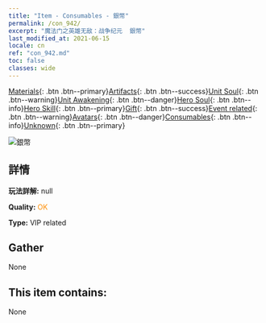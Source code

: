 ```yaml
---
title: "Item - Consumables - 銀幣"
permalink: /con_942/
excerpt: "魔法门之英雄无敌：战争纪元  銀幣"
last_modified_at: 2021-06-15
locale: cn
ref: "con_942.md"
toc: false
classes: wide
---
```

 [Materials](/ItemsCN/){: .btn .btn--primary}[Artifacts](/ItemsCN/Artifacts/){: .btn .btn--success}[Unit Soul](/ItemsCN/UnitSoul/){: .btn .btn--warning}[Unit Awakening](/ItemsCN/UnitAwakening/){: .btn .btn--danger}[Hero Soul](/ItemsCN/HeroSoul/){: .btn .btn--info}[Hero Skill](/ItemsCN/HeroSkill/){: .btn .btn--primary}[Gift](/ItemsCN/Gift/){: .btn .btn--success}[Event related](/ItemsCN/Events/){: .btn .btn--warning}[Avatars](/ItemsCN/Avatars/){: .btn .btn--danger}[Consumables](/ItemsCN/Consumables/){: .btn .btn--info}[Unknown](/ItemsCN/Unknown/){: .btn .btn--primary}

 ![銀幣](/images/t/i_4003401.png)

## 詳情
 **玩法詳解:** null

 **Quality:** <span style="color: #FF8C00">OK</span>

 **Type:** VIP related

## Gather

  None

## This item contains:

  None

